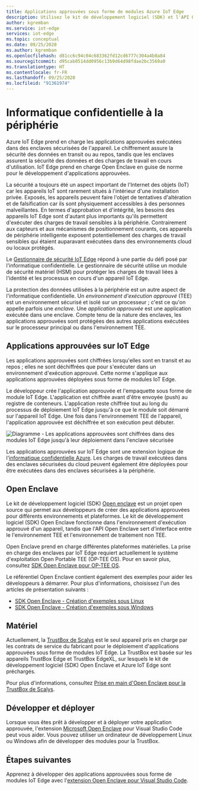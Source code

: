 ```yaml
---
title: Applications approuvées sous forme de modules Azure IoT Edge
description: Utilisez le kit de développement logiciel (SDK) et l'API Open Enclave afin de créer des applications approuvées et de les déployer sous forme de modules IoT Edge pour l'informatique confidentielle
author: kgremban
ms.service: iot-edge
services: iot-edge
ms.topic: conceptual
ms.date: 09/25/2020
ms.author: kgremban
ms.openlocfilehash: d81cc6c94c04c683362fd12cd6777c304a4b0a84
ms.sourcegitcommit: d95cab0514dd0956c13b9d64d98fdae2bc3569a0
ms.translationtype: HT
ms.contentlocale: fr-FR
ms.lasthandoff: 09/25/2020
ms.locfileid: "91361974"
---
```

# <a name="confidential-computing-at-the-edge"></a>Informatique confidentielle à la périphérie

Azure IoT Edge prend en charge les applications approuvées exécutées dans des enclaves sécurisées de l'appareil. Le chiffrement assure la sécurité des données en transit ou au repos, tandis que les enclaves assurent la sécurité des données et des charges de travail en cours d'utilisation. IoT Edge prend en charge Open Enclave en guise de norme pour le développement d'applications approuvées.

La sécurité a toujours été un aspect important de l'Internet des objets (IoT) car les appareils IoT sont rarement situés à l'intérieur d'une installation privée. Exposés, les appareils peuvent faire l'objet de tentatives d'altération et de falsification car ils sont physiquement accessibles à des personnes malveillantes. En termes d'approbation et d'intégrité, les besoins des appareils IoT Edge sont d'autant plus importants qu'ils permettent d'exécuter des charges de travail sensibles à la périphérie. Contrairement aux capteurs et aux mécanismes de positionnement courants, ces appareils de périphérie intelligente exposent potentiellement des charges de travail sensibles qui étaient auparavant exécutées dans des environnements cloud ou locaux protégés.

Le [Gestionnaire de sécurité IoT Edge](iot-edge-security-manager.md) répond à une partie du défi posé par l'informatique confidentielle. Le gestionnaire de sécurité utilise un module de sécurité matériel (HSM) pour protéger les charges de travail liées à l'identité et les processus en cours d'un appareil IoT Edge.

La protection des données utilisées à la périphérie est un autre aspect de l'informatique confidentielle. Un *environnement d'exécution approuvé* (TEE) est un environnement sécurisé et isolé sur un processeur ; c'est ce qu'on appelle parfois une *enclave*. Une *application approuvée* est une application exécutée dans une enclave. Compte tenu de la nature des enclaves, les applications approuvées sont protégées des autres applications exécutées sur le processeur principal ou dans l'environnement TEE.

## <a name="trusted-applications-on-iot-edge"></a>Applications approuvées sur IoT Edge

Les applications approuvées sont chiffrées lorsqu'elles sont en transit et au repos ; elles ne sont déchiffrées que pour s'exécuter dans un environnement d'exécution approuvé. Cette norme s'applique aux applications approuvées déployées sous forme de modules IoT Edge.

Le développeur crée l'application approuvée et l'empaquette sous forme de module IoT Edge. L'application est chiffrée avant d'être envoyée (push) au registre de conteneurs. L'application reste chiffrée tout au long du processus de déploiement IoT Edge jusqu'à ce que le module soit démarré sur l'appareil IoT Edge. Une fois dans l'environnement TEE de l'appareil, l'application approuvée est déchiffrée et son exécution peut débuter.

![Diagramme - Les applications approuvées sont chiffrées dans des modules IoT Edge jusqu'à leur déploiement dans l'enclave sécurisée](./media/deploy-trusted-applications/trusted-applications-encrypted.png)

Les applications approuvées sur IoT Edge sont une extension logique de l'[informatique confidentielle Azure](../confidential-computing/overview.md). Les charges de travail exécutées dans des enclaves sécurisées du cloud peuvent également être déployées pour être exécutées dans des enclaves sécurisées à la périphérie.

## <a name="open-enclave"></a>Open Enclave

Le kit de développement logiciel (SDK) [Open enclave](https://openenclave.io/sdk/) est un projet open source qui permet aux développeurs de créer des applications approuvées pour différents environnements et plateformes. Le kit de développement logiciel (SDK) Open Enclave fonctionne dans l'environnement d'exécution approuvé d'un appareil, tandis que l'API Open Enclave sert d'interface entre le l'environnement TEE et l'environnement de traitement non TEE.

Open Enclave prend en charge différentes plateformes matérielles. La prise en charge des enclaves par IoT Edge requiert actuellement le système d'exploitation Open Portable TEE (OP-TEE OS). Pour en savoir plus, consultez [SDK Open Enclave pour OP-TEE OS](https://github.com/openenclave/openenclave/blob/master/docs/GettingStartedDocs/OP-TEE/Introduction.md).

Le référentiel Open Enclave contient également des exemples pour aider les développeurs à démarrer. Pour plus d'informations, choisissez l'un des articles de présentation suivants :

* [SDK Open Enclave - Création d'exemples sous Linux](https://github.com/openenclave/openenclave/blob/master/samples/BuildSamplesLinux.md)
* [SDK Open Enclave - Création d'exemples sous Windows](https://github.com/openenclave/openenclave/blob/master/samples/BuildSamplesWindows.md)

## <a name="hardware"></a>Matériel

Actuellement, la [TrustBox de Scalys](https://scalys.com/trustbox-industrial/) est le seul appareil pris en charge par les contrats de service du fabricant pour le déploiement d'applications approuvées sous forme de modules IoT Edge. La TrustBox est basée sur les appareils TrustBox Edge et TrustBox EdgeXL, sur lesquels le kit de développement logiciel (SDK) Open Enclave et Azure IoT Edge sont préchargés.

Pour plus d'informations, consultez [Prise en main d'Open Enclave pour la TrustBox de Scalys](https://aka.ms/scalys-trustbox-edge-get-started).

## <a name="develop-and-deploy"></a>Développer et déployer

Lorsque vous êtes prêt à développer et à déployer votre application approuvée, l'extension [Microsoft Open Enclave](https://marketplace.visualstudio.com/items?itemName=ms-iot.msiot-vscode-openenclave) pour Visual Studio Code peut vous aider. Vous pouvez utiliser un ordinateur de développement Linux ou Windows afin de développer des modules pour la TrustBox.

## <a name="next-steps"></a>Étapes suivantes

Apprenez à développer des applications approuvées sous forme de modules IoT Edge avec l'[extension Open Enclave pour Visual Studio Code](https://github.com/openenclave/openenclave/tree/master/devex/vscode-extension).
